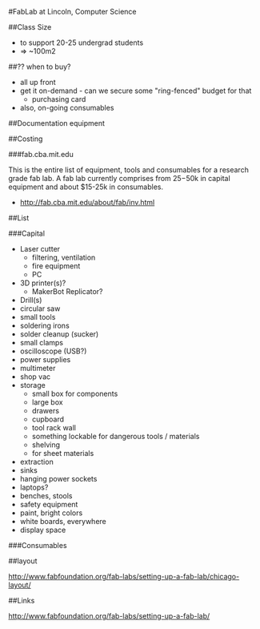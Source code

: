 #FabLab at Lincoln, Computer Science

##Class Size

- to support 20-25 undergrad students
- => ~100m2


##?? when to buy?

- all up front
- get it on-demand - can we secure some "ring-fenced" budget for that
  - purchasing card
- also, on-going consumables

##Documentation equipment



##Costing

###fab.cba.mit.edu

This is the entire list of equipment, tools and consumables for a research grade fab lab.  A fab lab currently comprises from $25-$50k in capital equipment and about $15-25k in consumables.
  - http://fab.cba.mit.edu/about/fab/inv.html

##List

###Capital

- Laser cutter
  - filtering, ventilation
  - fire equipment
  - PC
- 3D printer(s)?
  - MakerBot Replicator?
- Drill(s)
- circular saw
- small tools
- soldering irons
- solder cleanup (sucker)
- small clamps
- oscilloscope (USB?)
- power supplies
- multimeter
- shop vac
- storage
  - small box for components
  - large box
  - drawers
  - cupboard
  - tool rack wall
  - something lockable for dangerous tools / materials
  - shelving
  - for sheet materials
- extraction
- sinks
- hanging power sockets
- laptops?
- benches, stools
- safety equipment
- paint, bright colors
- white boards, everywhere
- display space

###Consumables

##layout

http://www.fabfoundation.org/fab-labs/setting-up-a-fab-lab/chicago-layout/


##Links

http://www.fabfoundation.org/fab-labs/setting-up-a-fab-lab/
